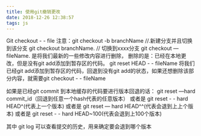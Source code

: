 ```yaml
---
title: 使用git撤销更改
date: 2018-12-26 12:38:57
tags: js
---
```

Git checkout  - -  file 
        注意：git checkout -b branchName    //.新建分支并且切换到该分支
                    git checkout branchName.     // 切换到xxxx分支
         git checkout — fileName. 是将我们最新的一些修改内容进行删除，
删除的是：已经在本地更改，但是没有git add添加到暂存区的代码。
        git reset HEAD - - fileName  将我们已经git add添加到暂存区的代码，回退到没有git add的状态，如果还想删除该部分内容，就需要git checkout - -  fileName
      

如果是已经git commit 到本地缓存的代码要进行版本回退的话：
  git reset —hard commit_id（回退到任意一个hash代表的任意版本）
或者是 git reset - - hard HEAD^(代表上一个版本)
或者是 git reset — hard HEAD^^(代表会退到上上个版本)
或者是 git reset - - hard HEAD~100(代表会退到上100个版本)


其中 git log 可以查看提交的历史，用来确定要会退到哪个版本
